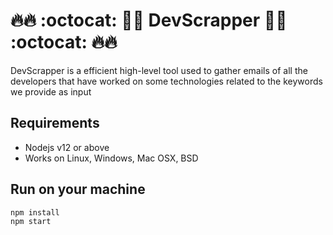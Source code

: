 # 🔥🔥 :octocat: 👨‍💻 DevScrapper 👨‍💻 :octocat: 🔥🔥
DevScrapper is a efficient high-level tool used to gather emails of all the developers that have worked on some technologies related to the keywords we provide as input


## Requirements
- Nodejs v12 or above
- Works on Linux, Windows, Mac OSX, BSD

## Run on your machine

```
npm install
npm start
```